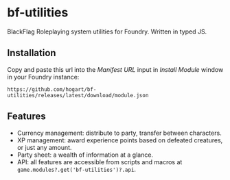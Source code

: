 # bf-utilities

BlackFlag Roleplaying system utilities for Foundry. Written in typed JS.

## Installation

Copy and paste this url into the *Manifest URL* input in *Install Module* window in your Foundry instance:

`https://github.com/hogart/bf-utilities/releases/latest/download/module.json`

## Features

* Currency management: distribute to party, transfer between characters.
* XP management: award experience points based on defeated creatures, or just any amount.
* Party sheet: a wealth of information at a glance.
* API: all features are accessible from scripts and macros at `game.modules?.get('bf-utilities')?.api`.
